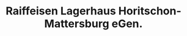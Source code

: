 ---
title: "Raiffeisen Lagerhaus Horitschon-Mattersburg eGen."
url: /deutschkreutz/raiffeisen-lagerhaus-horitschon-mattersburg-egen/
shop: Eisenwaren
---